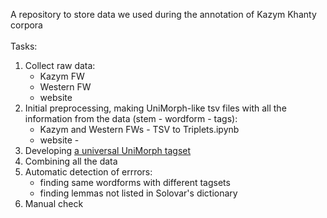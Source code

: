 A repository to store data we used during the annotation of Kazym Khanty corpora<br><br>
Tasks:
1. Collect raw data:
    * Kazym FW
    * Western FW
    * website
2. Initial preprocessing, making UniMorph-like tsv files with all the information from the data (stem - wordform - tags):
   * Kazym and Western FWs - TSV to Triplets.ipynb
   * website - 
3. Developing [a universal UniMorph tagset](https://docs.google.com/spreadsheets/d/16ISV_Tj9VOCSoos6XBLfljAnNMa1vxNfhyvU3EpkVyU/edit?usp=sharing)
4. Combining all the data
5. Automatic detection of errrors:
    * finding same wordforms with different tagsets
    * finding lemmas not listed in Solovar's dictionary
6. Manual check
